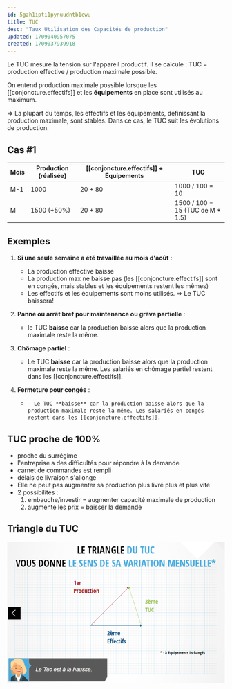 ```yaml
---
id: 5gzh1ipti1pynuudntb1cwu
title: TUC
desc: "Taux Utilisation des Capacités de production"
updated: 1709040957075
created: 1709037939918
---
```


Le TUC mesure la tension sur l'appareil productif. Il se calcule : TUC = production effective / production maximale possible.

On entend production maximale possible lorsque les [[conjoncture.effectifs]] et les **équipements** en place sont utilisés au maximum.

=> La plupart du temps, les effectifs et les équipements, définissant la production maximale, sont stables. Dans ce cas, le TUC suit les évolutions de production.

## Cas #1

| Mois | Production (réalisée) | [[conjoncture.effectifs]] + Équipements | TUC                               |
| ---- | --------------------- | --------------------------------------- | --------------------------------- |
| M-1  | 1000                  | 20 + 80                                 | 1000 / 100 = 10                   |
| M    | 1500 (+50%)           | 20 + 80                                 | 1500 / 100 = 15 (TUC de M \* 1.5) |

## Exemples

1.  **Si une seule semaine a été travaillée au mois d'août** :

    - La production effective baisse
    - La production max ne baisse pas (les [[conjoncture.effectifs]] sont en congés, mais stables et les équipements restent les mêmes)
    - Les effectifs et les équipements sont moins utilisés.
      => Le TUC baissera!

2.  **Panne ou arrêt bref pour maintenance ou grève partielle** :

    - le TUC **baisse** car la production baisse alors que la production maximale reste la même.

3.  **Chômage partiel** :

    - Le TUC **baisse** car la production baisse alors que la production maximale reste la même. Les salariés en chômage partiel restent dans les [[conjoncture.effectifs]].

4.  **Fermeture pour congés** :

    -     - Le TUC **baisse** car la production baisse alors que la production maximale reste la même. Les salariés en congés restent dans les [[conjoncture.effectifs]].

## TUC proche de 100%

- proche du surrégime
- l'entreprise a des difficultés pour répondre à la demande
- carnet de commandes est rempli
- délais de livraison s'allonge
- Elle ne peut pas augmenter sa production plus livré plus et plus vite
- 2 possibilités :
  1. embauche/investir = augmenter capacité maximale de production
  2. augmente les prix = baisser la demande

## Triangle du TUC

![Alt text](../assets/images/tuc.png)
